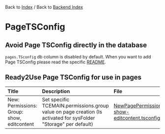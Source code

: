 Back to [Index](../Index.md) / Back to [Backend Index](Index.md)

# PageTSConfig

## Avoid Page TSConfig directly in the database

`pages.TSconfig` db column is disabled by default. When you want to add
Page TSConfig please read the specific
[README](../../../Configuration/TsConfig/Page/Specific/README.md).

## Ready2Use Page TSConfig for use in pages

| Title                                      | Description                                                                                                      | File                                                                                                                                 |
|:-------------------------------------------|:-----------------------------------------------------------------------------------------------------------------|:-------------------------------------------------------------------------------------------------------------------------------------|
| New: Permissions: Group: show, editcontent | Set specific TCEMAIN.permissions.group value on page creation (Is activated for sysFolder "Storage" per default) | [NewPagePermissions-G-show-editcontent.tsconfig.typoscript](../../../Configuration/TsConfig/Page/Specific/NewPagePermissions-G-show-editcontent.tsconfig.typoscript) |
